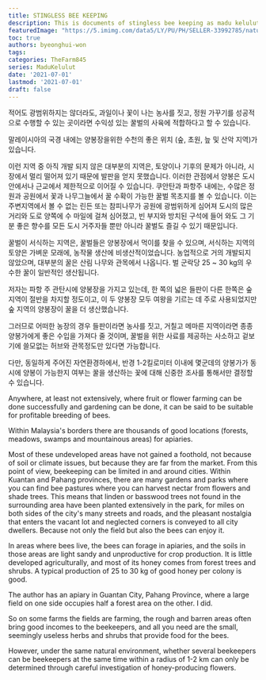 ```yaml
---
title: STINGLESS BEE KEEPING
description: This is documents of stingless bee keeping as madu kelulut
featuredImage: "https://5.imimg.com/data5/LY/PU/PH/SELLER-33992785/natural-honey-500x500.jpg"
toc: true
authors: byeonghui-won
tags:
categories: TheFarm845
series: MaduKelulut
date: '2021-07-01'
lastmod: '2021-07-01'
draft: false
---
```


적어도 광범위하지는 않더라도, 과일이나 꽃이 나는 농사를 짓고, 정원 가꾸기를 성공적으로 수행할 수 있는 곳이라면 수익성 있는 꿀벌의 사육에 적합하다고 할 수 있습니다. 

말레이시아의 국경 내에는 양봉장을위한 수천의 좋은 위치 (숲, 초원, 늪 및 산악 지역)가 있습니다. 

이런 지역 중 아직 개발 되지 않은 대부분의 지역은, 토양이나 기후의 문제가 아니라, 시장에서 멀리 떨어져 있기 때문에 발판을 얻지 못했습니다. 이러한 관점에서 양봉은 도시안에서나 근교에서 제한적으로 이어질 수 있습니다.  쿠안탄과 파항주 내에는, 수많은 정원과 공원에서 꽃과 나무그늘에서 꿀 수확이 가능한 꿀벌 목초지를 볼 수 있습니다. 이는 주변지역에서 볼 수 없는 린든 또는 참피나무가 공원에 광범위하게 심어져 도시의 많은 거리와 도로 양쪽에 수 마일에 걸쳐 심어졌고, 빈 부지와 방치된 구석에 들어 와도 그 기분 좋은 향수를 모든 도시 거주자들 뿐만 아니라 꿀벌도 즐길 수 있기 때문입니다. 

꿀벌이 서식하는 지역은, 꿀벌들은 양봉장에서 먹이를 찾을 수 있으며, 서식하는 지역의 토양은 가벼운 모래에, 농작물 생산에 비생산적이었습니다. 농업적으로 거의 개발되지 않았으며, 대부분의 꿀은 산림 나무와 관목에서 나옵니다. 벌 군락당 25 ~ 30 kg의 우수한 꿀이 일반적인 생산됩니다. 

저자는 파항 주 관탄시에 양봉장을 가지고 있는데, 한 쪽의 넓은 들판이 다른 한쪽은 숲지역이 절반을 차지할 정도이고, 이 두 양봉장 모두 여왕을 기르는 데 주로 사용되었지만 숲 지역의 양봉장이 꿀을 더 생산했습니다. 

그러므로 어떠한 농장의 경우 들판이라면 농사를 짓고, 거칠고 메마른 지역이라면 종종 양봉가에게 좋은 수입을 가져다 줄 것이며, 꿀벌을 위한 사료를 제공하는 사소하고 겉보기에 쓸모없는 허브와 관목정도만 있다면 가능합니다. 

다만, 동일하게 주어진 자연환경하에서, 반경 1-2킬로미터 이내에 몇군데의 양봉가가 동시에 양봉이 가능한지 여부는 꿀을 생산하는 꽃에 대해 신중한 조사를 통해서만 결정할 수 있습니다.

Anywhere, at least not extensively, where fruit or flower farming can be done successfully and gardening can be done, it can be said to be suitable for profitable breeding of bees.

Within Malaysia's borders there are thousands of good locations (forests, meadows, swamps and mountainous areas) for apiaries.

Most of these undeveloped areas have not gained a foothold, not because of soil or climate issues, but because they are far from the market. From this point of view, beekeeping can be limited in and around cities. Within Kuantan and Pahang provinces, there are many gardens and parks where you can find bee pastures where you can harvest nectar from flowers and shade trees. This means that linden or basswood trees not found in the surrounding area have been planted extensively in the park, for miles on both sides of the city's many streets and roads, and the pleasant nostalgia that enters the vacant lot and neglected corners is conveyed to all city dwellers. Because not only the field but also the bees can enjoy it.

In areas where bees live, the bees can forage in apiaries, and the soils in those areas are light sandy and unproductive for crop production. It is little developed agriculturally, and most of its honey comes from forest trees and shrubs. A typical production of 25 to 30 kg of good honey per colony is good.

The author has an apiary in Guantan City, Pahang Province, where a large field on one side occupies half a forest area on the other. I did.

So on some farms the fields are farming, the rough and barren areas often bring good incomes to the beekeepers, and all you need are the small, seemingly useless herbs and shrubs that provide food for the bees.

However, under the same natural environment, whether several beekeepers can be beekeepers at the same time within a radius of 1-2 km can only be determined through careful investigation of honey-producing flowers.
